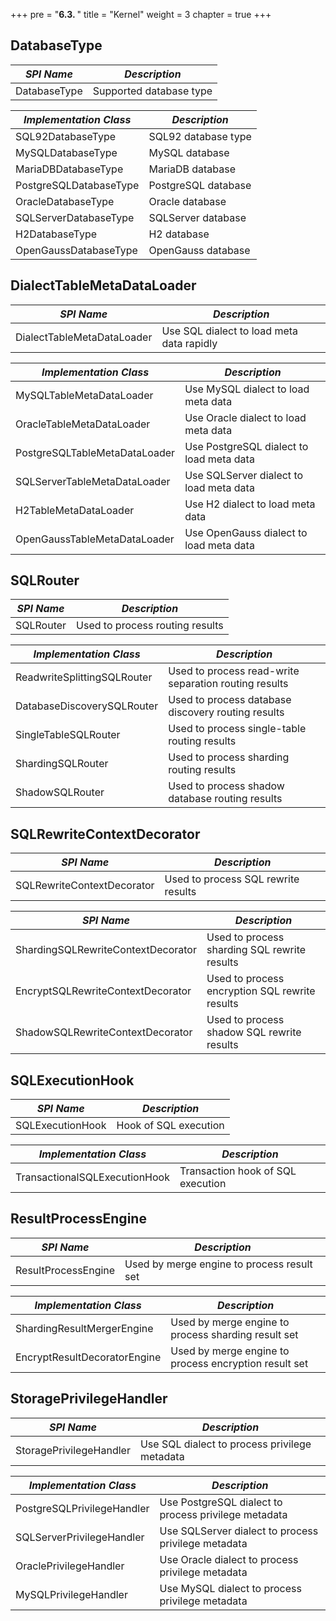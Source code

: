 +++
pre = "<b>6.3. </b>"
title = "Kernel"
weight = 3
chapter = true
+++

## DatabaseType

| *SPI Name*             | *Description*           |
| ---------------------- | ----------------------- |
| DatabaseType           | Supported database type |

| *Implementation Class* | *Description*           |
| ---------------------- | ----------------------- |
| SQL92DatabaseType      | SQL92 database type     |
| MySQLDatabaseType      | MySQL database          |
| MariaDBDatabaseType    | MariaDB database        |
| PostgreSQLDatabaseType | PostgreSQL database     |
| OracleDatabaseType     | Oracle database         |
| SQLServerDatabaseType  | SQLServer database      |
| H2DatabaseType         | H2 database             |
| OpenGaussDatabaseType  | OpenGauss database      |

## DialectTableMetaDataLoader

| *SPI Name*                   | *Description*                             |
| ---------------------------- | ----------------------------------------- |
| DialectTableMetaDataLoader   | Use SQL dialect to load meta data rapidly |

| *Implementation Class*       | *Description*                             |
| ---------------------------- | ----------------------------------------- |
| MySQLTableMetaDataLoader     | Use MySQL dialect to load meta data       |
| OracleTableMetaDataLoader    | Use Oracle dialect to load meta data      |
| PostgreSQLTableMetaDataLoader| Use PostgreSQL dialect to load meta data  |
| SQLServerTableMetaDataLoader | Use SQLServer dialect to load meta data   |
| H2TableMetaDataLoader        | Use H2 dialect to load meta data          |
| OpenGaussTableMetaDataLoader | Use OpenGauss dialect to load meta data   |

## SQLRouter

| *SPI Name*                          | *Description*                                         |
| ----------------------------------- | ----------------------------------------------------- |
| SQLRouter                           | Used to process routing results                       |

| *Implementation Class*              | *Description*                                         |
| ----------------------------------- | ----------------------------------------------------- |
| ReadwriteSplittingSQLRouter         | Used to process read-write separation routing results |
| DatabaseDiscoverySQLRouter          | Used to process database discovery routing results    |
| SingleTableSQLRouter                | Used to process single-table routing results          |
| ShardingSQLRouter                   | Used to process sharding routing results              |
| ShadowSQLRouter                     | Used to process shadow database routing results       |

## SQLRewriteContextDecorator

| *SPI Name*                         | *Description*                                  |
| ---------------------------------- | ---------------------------------------------- |
| SQLRewriteContextDecorator         | Used to process SQL rewrite results            |

| *SPI Name*                         | *Description*                                  |
| ---------------------------------- | ---------------------------------------------- |
| ShardingSQLRewriteContextDecorator | Used to process sharding SQL rewrite results   |
| EncryptSQLRewriteContextDecorator  | Used to process encryption SQL rewrite results |
| ShadowSQLRewriteContextDecorator   | Used to process shadow SQL rewrite results     |

## SQLExecutionHook

| *SPI Name*                    | *Description*                     |
| ----------------------------- | --------------------------------- |
| SQLExecutionHook              | Hook of SQL execution             |

| *Implementation Class*        | *Description*                     |
| ----------------------------- | --------------------------------- |
| TransactionalSQLExecutionHook | Transaction hook of SQL execution |

## ResultProcessEngine

| *SPI Name*                   | *Description*                                         |
| ---------------------------- | ----------------------------------------------------- |
| ResultProcessEngine          | Used by merge engine to process result set            |

| *Implementation Class*       | *Description*                                         |
| ---------------------------- | ----------------------------------------------------- |
| ShardingResultMergerEngine   | Used by merge engine to process sharding result set   |
| EncryptResultDecoratorEngine | Used by merge engine to process encryption result set |

## StoragePrivilegeHandler

| *SPI Name*                 | *Description*                                        |
| -------------------------- | ---------------------------------------------------- |
| StoragePrivilegeHandler    | Use SQL dialect to process privilege metadata        |

| *Implementation Class*     | *Description*                                        |
| -------------------------- | ---------------------------------------------------- |
| PostgreSQLPrivilegeHandler | Use PostgreSQL dialect to process privilege metadata |
| SQLServerPrivilegeHandler  | Use SQLServer dialect to process privilege metadata  |
| OraclePrivilegeHandler     | Use Oracle dialect to process privilege metadata     |
| MySQLPrivilegeHandler      | Use MySQL dialect to process privilege metadata      |
